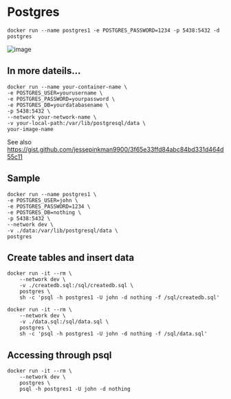 # Postgres

    docker run --name postgres1 -e POSTGRES_PASSWORD=1234 -p 5438:5432 -d postgres

![image](https://user-images.githubusercontent.com/1257048/212495559-344e28a9-ac3c-485c-9e85-e42fbc256d4e.png)


## In more dateils...

    docker run --name your-container-name \
    -e POSTGRES_USER=yourusername \
    -e POSTGRES_PASSWORD=yourpassword \
    -e POSTGRES_DB=yourdatabasename \
    -p 5438:5432 \
    --network your-network-name \
    -v your-local-path:/var/lib/postgresql/data \
    your-image-name

See also https://gist.github.com/jessepinkman9900/3f65e33ffd84abc84bd331d464d55c11


## Sample

    docker run --name postgres1 \
    -e POSTGRES_USER=john \
    -e POSTGRES_PASSWORD=1234 \
    -e POSTGRES_DB=nothing \
    -p 5438:5432 \
    --network dev \
    -v ./data:/var/lib/postgresql/data \
    postgres


## Create tables and insert data

    docker run -it --rm \
        --network dev \
        -v ./createdb.sql:/sql/createdb.sql \
        postgres \
        sh -c 'psql -h postgres1 -U john -d nothing -f /sql/createdb.sql'

    docker run -it --rm \
        --network dev \
        -v ./data.sql:/sql/data.sql \
        postgres \
        sh -c 'psql -h postgres1 -U john -d nothing -f /sql/data.sql'


## Accessing through psql


    docker run -it --rm \
        --network dev \
        postgres \
        psql -h postgres1 -U john -d nothing